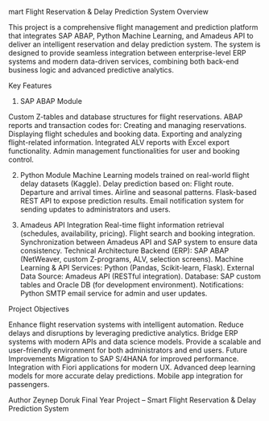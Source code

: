 mart Flight Reservation & Delay Prediction System
Overview

This project is a comprehensive flight management and prediction platform that integrates SAP ABAP, Python Machine Learning, and Amadeus API to deliver an intelligent reservation and delay prediction system.
The system is designed to provide seamless integration between enterprise-level ERP systems and modern data-driven services, combining both back-end business logic and advanced predictive analytics.

Key Features
1. SAP ABAP Module

Custom Z-tables and database structures for flight reservations.
ABAP reports and transaction codes for:
Creating and managing reservations.
Displaying flight schedules and booking data.
Exporting and analyzing flight-related information.
Integrated ALV reports with Excel export functionality.
Admin management functionalities for user and booking control.

2. Python Module
Machine Learning models trained on real-world flight delay datasets (Kaggle).
Delay prediction based on:
Flight route.
Departure and arrival times.
Airline and seasonal patterns.
Flask-based REST API to expose prediction results.
Email notification system for sending updates to administrators and users.

3. Amadeus API Integration
Real-time flight information retrieval (schedules, availability, pricing).
Flight search and booking integration.
Synchronization between Amadeus API and SAP system to ensure data consistency.
Technical Architecture
Backend (ERP): SAP ABAP (NetWeaver, custom Z-programs, ALV, selection screens).
Machine Learning & API Services: Python (Pandas, Scikit-learn, Flask).
External Data Source: Amadeus API (RESTful integration).
Database: SAP custom tables and Oracle DB (for development environment).
Notifications: Python SMTP email service for admin and user updates.

Project Objectives

Enhance flight reservation systems with intelligent automation.
Reduce delays and disruptions by leveraging predictive analytics.
Bridge ERP systems with modern APIs and data science models.
Provide a scalable and user-friendly environment for both administrators and end users.
Future Improvements
Migration to SAP S/4HANA for improved performance.
Integration with Fiori applications for modern UX.
Advanced deep learning models for more accurate delay predictions.
Mobile app integration for passengers.

Author
Zeynep Doruk
Final Year Project – Smart Flight Reservation & Delay Prediction System
